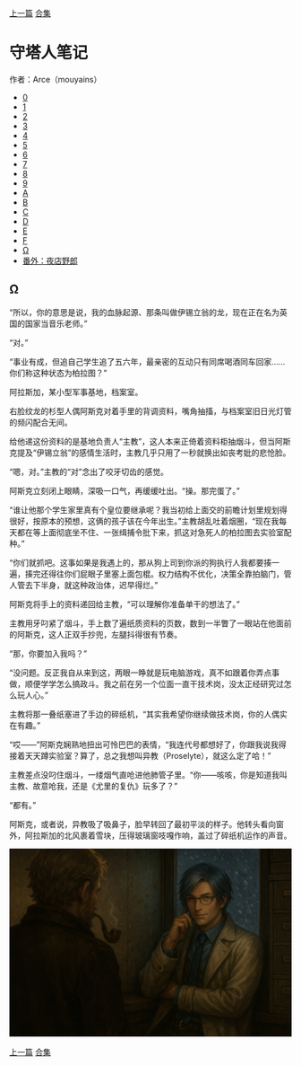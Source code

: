 [上一篇](./守塔人笔记15.md)    [合集](../同人目录.md)

# 守塔人笔记

作者：Arce（mouyains）

* [0](./守塔人笔记00.md)
* [1](./守塔人笔记01.md)
* [2](./守塔人笔记02.md)
* [3](./守塔人笔记03.md)
* [4](./守塔人笔记04.md)
* [5](./守塔人笔记05.md)
* [6](./守塔人笔记06.md)
* [7](./守塔人笔记07.md)
* [8](./守塔人笔记08.md)
* [9](./守塔人笔记09.md)
* [A](./守塔人笔记10.md)
* [B](./守塔人笔记11.md)
* [C](./守塔人笔记12.md)
* [D](./守塔人笔记13.md)
* [E](./守塔人笔记14.md)
* [F](./守塔人笔记15.md)
* [Ω](./守塔人笔记16.md)
* [番外：夜店野郎](./守塔人笔记番外.md)

## Ω

“所以，你的意思是说，我的血脉起源、那条叫做伊锡立翁的龙，现在正在名为英国的国家当音乐老师。”

“对。”

“事业有成，但追自己学生追了五六年，最亲密的互动只有同席喝酒同车回家……你们称这种状态为柏拉图？”

阿拉斯加，某小型军事基地，档案室。

右脸纹龙的杉型人偶阿斯克对着手里的背调资料，嘴角抽搐，与档案室旧日光灯管的频闪配合无间。

给他递这份资料的是基地负责人“主教”，这人本来正倚着资料柜抽烟斗，但当阿斯克提及“伊锡立翁”的感情生活时，主教几乎只用了一秒就换出如丧考妣的悲怆脸。

“嗯，对。”主教的“对”念出了咬牙切齿的感觉。

阿斯克立刻闭上眼睛，深吸一口气，再缓缓吐出。“操。那完蛋了。”

“谁让他那个学生家里真有个皇位要继承呢？我当初给上面交的前瞻计划里规划得很好，按原本的预想，这俩的孩子该在今年出生。”主教胡乱吐着烟圈，“现在我每天都在等上面彻底坐不住、一张缉捕令批下来，抓这对急死人的柏拉图去实验室配种。”

“你们就抓吧。这事如果是我遇上的，那从狗上司到你派的狗执行人我都要揍一遍，揍完还得往你们屁眼子里塞上面包棍。权力结构不优化，决策全靠拍脑门，管人管去下半身，就这种政治体，迟早得烂。”

阿斯克将手上的资料递回给主教，“可以理解你准备单干的想法了。”

主教用牙叼紧了烟斗，手上数了遍纸质资料的页数，数到一半瞥了一眼站在他面前的阿斯克，这人正双手抄兜，左腿抖得很有节奏。

“那，你要加入我吗？”

“没问题。反正我自从来到这，两眼一睁就是玩电脑游戏，真不如跟着你弄点事做，顺便学学怎么搞政斗。我之前在另一个位面一直干技术岗，没太正经研究过怎么玩人心。”

主教将那一叠纸塞进了手边的碎纸机，“其实我希望你继续做技术岗，你的人偶实在有趣。”

“哎——”阿斯克娴熟地扭出可怜巴巴的表情，“我连代号都想好了，你跟我说我得接着天天蹲实验室？算了，总之我想叫异教（Proselyte），就这么定了哈！”

主教差点没叼住烟斗，一缕烟气直呛进他肺管子里。“你——咳咳，你是知道我叫主教、故意呛我，还是《尤里的复仇》玩多了？”

“都有。”

阿斯克，或者说，异教吸了吸鼻子，脸早转回了最初平淡的样子。他转头看向窗外，阿拉斯加的北风裹着雪块，压得玻璃窗吱嘎作响，盖过了碎纸机运作的声音。

![阿拉斯加](./阿拉斯加.png)





[上一篇](./守塔人笔记15.md)    [合集](../同人目录.md)
